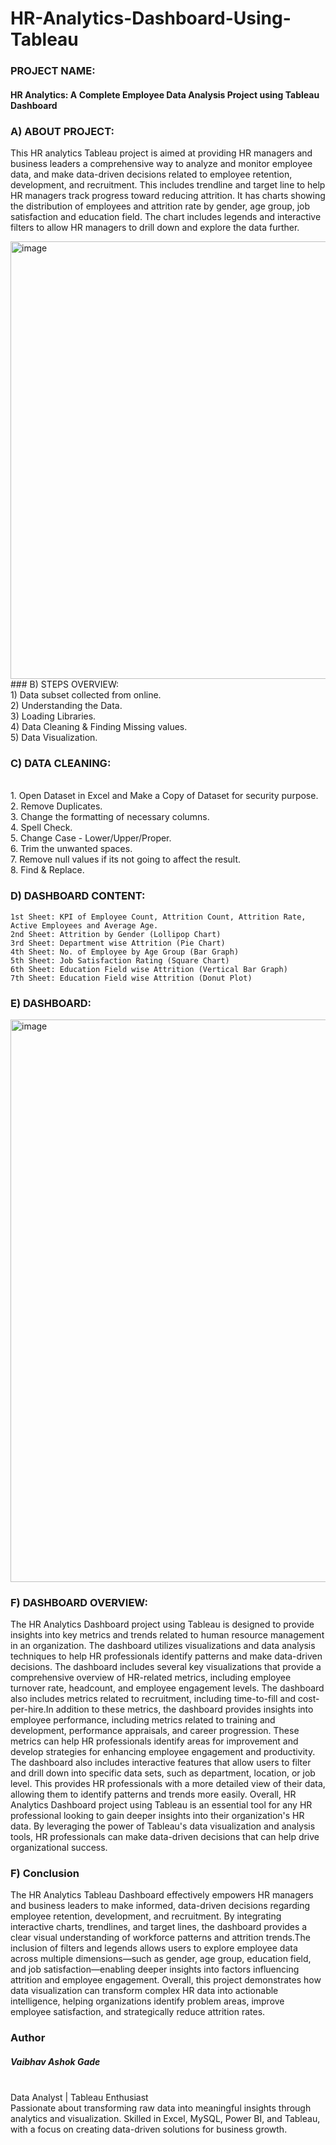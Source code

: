 # HR-Analytics-Dashboard-Using-Tableau
### PROJECT NAME:
#### HR Analytics: A Complete Employee Data Analysis Project using Tableau Dashboard

### A) ABOUT PROJECT:
This HR analytics Tableau project is aimed at providing HR managers and business leaders a comprehensive way to analyze and monitor employee data, and make data-driven decisions related to employee retention, development, and recruitment. This includes trendline and target line to help HR managers track progress toward reducing attrition. It has charts showing the distribution of employees and attrition rate by gender, age group, job satisfaction and education field. The chart includes legends and interactive filters to allow HR managers to drill down and explore the data further.

<img width="1400" height="700" alt="image" src="https://github.com/user-attachments/assets/7199b875-df9c-4a6b-84ac-379e2afdcf00" />
### B) STEPS OVERVIEW:
<br>1) Data subset collected from online.
<br>2) Understanding the Data.
<br>3) Loading Libraries.
<br>4) Data Cleaning & Finding Missing values.
<br>5) Data Visualization.

### C) DATA CLEANING:
<br>1. Open Dataset in Excel and Make a Copy of Dataset for security purpose.
<br>2. Remove Duplicates.
<br>3. Change the formatting of necessary columns.
<br>4. Spell Check.
<br>5. Change Case - Lower/Upper/Proper.
<br>6. Trim the unwanted spaces.
<br>7. Remove null values if its not going to affect the result.
<br>8. Find & Replace.

### D) DASHBOARD CONTENT:
```
1st Sheet: KPI of Employee Count, Attrition Count, Attrition Rate, Active Employees and Average Age.
2nd Sheet: Attrition by Gender (Lollipop Chart)
3rd Sheet: Department wise Attrition (Pie Chart)
4th Sheet: No. of Employee by Age Group (Bar Graph)
5th Sheet: Job Satisfaction Rating (Square Chart)
6th Sheet: Education Field wise Attrition (Vertical Bar Graph)
7th Sheet: Education Field wise Attrition (Donut Plot)
```

### E) DASHBOARD:
<img width="1580" height="900" alt="image" src="https://github.com/user-attachments/assets/05219f9f-eb65-401e-bd0d-57e0b416fb0c" />

### F) DASHBOARD OVERVIEW:
The HR Analytics Dashboard project using Tableau is designed to provide insights into key metrics and trends related to human resource management in an organization. The dashboard utilizes visualizations and data analysis techniques to help HR professionals identify patterns and make data-driven decisions. The dashboard includes several key visualizations that provide a comprehensive overview of HR-related metrics, including employee turnover rate, headcount, and employee engagement levels. The dashboard also includes metrics related to recruitment, including time-to-fill and cost-per-hire.In addition to these metrics, the dashboard provides insights into employee performance, including metrics related to training and development, performance appraisals, and career progression. These metrics can help HR professionals identify areas for improvement and develop strategies for enhancing employee engagement and productivity. The dashboard also includes interactive features that allow users to filter and drill down into specific data sets, such as department, location, or job level. This provides HR professionals with a more detailed view of their data, allowing them to identify patterns and trends more easily. Overall, HR Analytics Dashboard project using Tableau is an essential tool for any HR professional looking to gain deeper insights into their organization's HR data. By leveraging the power of Tableau's data visualization and analysis tools, HR professionals can make data-driven decisions that can help drive organizational success.

### F) Conclusion

The HR Analytics Tableau Dashboard effectively empowers HR managers and business leaders to make informed, data-driven decisions regarding employee retention, development, and recruitment. By integrating interactive charts, trendlines, and target lines, the dashboard provides a clear visual understanding of workforce patterns and attrition trends.The inclusion of filters and legends allows users to explore employee data across multiple dimensions—such as gender, age group, education field, and job satisfaction—enabling deeper insights into factors influencing attrition and employee engagement. Overall, this project demonstrates how data visualization can transform complex HR data into actionable intelligence, helping organizations identify problem areas, improve employee satisfaction, and strategically reduce attrition rates.

### Author
##### Vaibhav Ashok Gade
<br>Data Analyst | Tableau Enthusiast
<br>Passionate about transforming raw data into meaningful insights through analytics and visualization. Skilled in Excel, MySQL, Power BI, and Tableau, with a focus on creating data-driven solutions for business growth.


